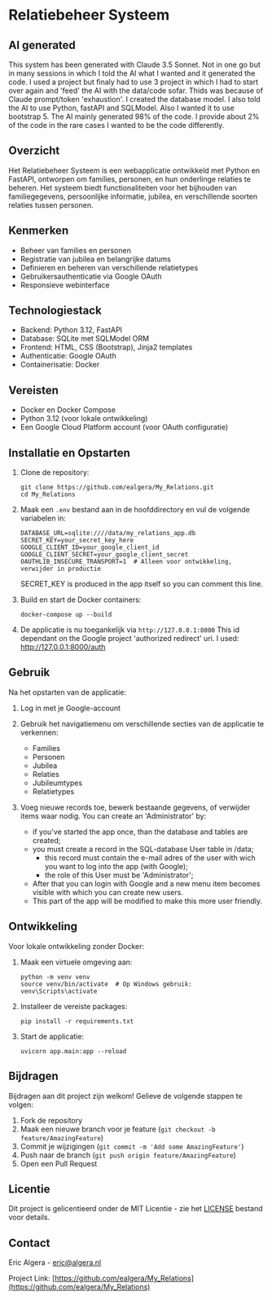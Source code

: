 # Relatiebeheer Systeem

## AI generated
This system has been generated with Claude 3.5 Sonnet. Not in one go but in many sessions in which I told the AI what I wanted and it generated the code. I used a project but finaly had to use 3 project in which I had to start over again and 'feed' the AI with the data/code sofar. Thids was because of Claude prompt/token 'exhaustion'.
I created the database model. I also told the AI to use Python, fastAPI and SQLModel. Also I wanted it to use bootstrap 5.
The AI mainly generated 98% of the code. I provide about 2% of the code in the rare cases I wanted to be the code differently.

## Overzicht

Het Relatiebeheer Systeem is een webapplicatie ontwikkeld met Python en FastAPI, ontworpen om families, personen, en hun onderlinge relaties te beheren. Het systeem biedt functionaliteiten voor het bijhouden van familiegegevens, persoonlijke informatie, jubilea, en verschillende soorten relaties tussen personen.

## Kenmerken

- Beheer van families en personen
- Registratie van jubilea en belangrijke datums
- Definieren en beheren van verschillende relatietypes
- Gebruikersauthenticatie via Google OAuth
- Responsieve webinterface

## Technologiestack

- Backend: Python 3.12, FastAPI
- Database: SQLite met SQLModel ORM
- Frontend: HTML, CSS (Bootstrap), Jinja2 templates
- Authenticatie: Google OAuth
- Containerisatie: Docker

## Vereisten

- Docker en Docker Compose
- Python 3.12 (voor lokale ontwikkeling)
- Een Google Cloud Platform account (voor OAuth configuratie)

## Installatie en Opstarten

1. Clone de repository:
   ```
   git clone https://github.com/ealgera/My_Relations.git
   cd My_Relations
   ```

2. Maak een `.env` bestand aan in de hoofddirectory en vul de volgende variabelen in:
   ```
   DATABASE_URL=sqlite:////data/my_relations_app.db
   SECRET_KEY=your_secret_key_here
   GOOGLE_CLIENT_ID=your_google_client_id
   GOOGLE_CLIENT_SECRET=your_google_client_secret
   OAUTHLIB_INSECURE_TRANSPORT=1  # Alleen voor ontwikkeling, verwijder in productie
   ```
   SECRET_KEY is produced in the app itself so you can comment this line.

3. Build en start de Docker containers:
   ```
   docker-compose up --build
   ```

4. De applicatie is nu toegankelijk via `http://127.0.0.1:8000`
   This id dependant on the Google project 'authorized redirect' uri. I used: http://127.0.0.1:8000/auth

## Gebruik

Na het opstarten van de applicatie:

1. Log in met je Google-account
2. Gebruik het navigatiemenu om verschillende secties van de applicatie te verkennen:
   - Families
   - Personen
   - Jubilea
   - Relaties
   - Jubileumtypes
   - Relatietypes

3. Voeg nieuwe records toe, bewerk bestaande gegevens, of verwijder items waar nodig.
   You can create an 'Administrator' by:
   - if you've started the app once, than the database and tables are created;
   - you must create a record in the SQL-database User table in /data;
     - this record must contain the e-mail adres of the user with wich you want to log into the app (with Google);
     - the role of this User must be 'Administrator';
   - After that you can login with Google and a new menu item becomes visible with which you can create new users.
   - This part of the app will be modified to make this more user friendly. 

## Ontwikkeling

Voor lokale ontwikkeling zonder Docker:

1. Maak een virtuele omgeving aan:
   ```
   python -m venv venv
   source venv/bin/activate  # Op Windows gebruik: venv\Scripts\activate
   ```

2. Installeer de vereiste packages:
   ```
   pip install -r requirements.txt
   ```

3. Start de applicatie:
   ```
   uvicorn app.main:app --reload
   ```

## Bijdragen

Bijdragen aan dit project zijn welkom! Gelieve de volgende stappen te volgen:

1. Fork de repository
2. Maak een nieuwe branch voor je feature (`git checkout -b feature/AmazingFeature`)
3. Commit je wijzigingen (`git commit -m 'Add some AmazingFeature'`)
4. Push naar de branch (`git push origin feature/AmazingFeature`)
5. Open een Pull Request

## Licentie

Dit project is gelicentieerd onder de MIT Licentie - zie het [LICENSE](LICENSE) bestand voor details.

## Contact

Eric Algera - [eric@algera.nl](mailto:eric@algera.nl)

Project Link: [https://github.com/ealgera/My_Relations](https://github.com/ealgera/My_Relations)
